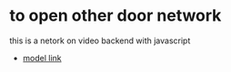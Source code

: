 # to open other door network

this is a netork on video backend with javascript
- [model link](https://app.eraser.io/workspace/YtPqZ1VogxGy1jzIDkzj?origin=share)